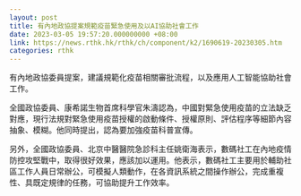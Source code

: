 ```yaml
---
layout: post
title: 有內地政協提案規範疫苗緊急使用及以AI協助社會工作
date: 2023-03-05 19:57:20.000000000 +08:00
link: https://news.rthk.hk/rthk/ch/component/k2/1690619-20230305.htm
categories: rthk
---
```


有內地政協委員提案，建議規範化疫苗相關審批流程，以及應用人工智能協助社會工作。

全國政協委員、康希諾生物首席科學官朱濤認為，中國對緊急使用疫苗的立法缺乏對應，現行法規對緊急使用疫苗授權的啟動條件、授權原則、評估程序等細節內容抽象、模糊。他同時提出，認為要加強疫苗科普宣傳。

另外，全國政協委員、北京中醫醫院急診科主任姚衛海表示，數碼社工在內地疫情防控攻堅戰中，取得很好效果，應該加以運用。他表示，數碼社工主要用於輔助社區工作人員日常辦公，可模擬人類動作，在各資訊系統之間操作辦公，完成重複性、具既定規律的任務，可協助提升工作效率。
